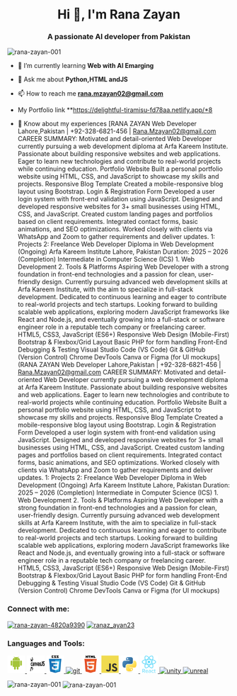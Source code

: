 <h1 align="center">Hi 👋, I'm Rana Zayan</h1>
<h3 align="center">A passionate AI developer from Pakistan</h3>

<p align="left"> <img src="https://komarev.com/ghpvc/?username=rana-zayan-001&label=Profile%20views&color=0e75b6&style=flat" alt="rana-zayan-001" /> </p>

- 🌱 I’m currently learning **Web with AI Emarging**

- 💬 Ask me about **Python,HTML andJS**

- 📫 How to reach me **rana.mzayan02@gmail.com**
- My Portfolio link **https://delightful-tiramisu-fd78aa.netlify.app/*8

- 📄 Know about my experiences [RANA ZAYAN Web Developer Lahore,Pakistan | +92-328-6821-456 | Rana.Mzayan02@gmail.com CAREER SUMMARY: Motivated and detail-oriented Web Developer currently pursuing a web development diploma at Arfa Kareem Institute. Passionate about building responsive websites and web applications. Eager to learn new technologies and contribute to real-world projects while continuing education. Portfolio Website Built a personal portfolio website using HTML, CSS, and JavaScript to showcase my skills and projects. Responsive Blog Template Created a mobile-responsive blog layout using Bootstrap. Login & Registration Form Developed a user login system with front-end validation using JavaScript. Designed and developed responsive websites for 3+ small businesses using HTML, CSS, and JavaScript. Created custom landing pages and portfolios based on client requirements. Integrated contact forms, basic animations, and SEO optimizations. Worked closely with clients via WhatsApp and Zoom to gather requirements and deliver updates. 1: Projects 2: Freelance Web Developer Diploma in Web Development (Ongoing) Arfa Kareem Institute Lahore, Pakistan Duration: 2025 – 2026 (Completion) Intermediate in Computer Science (ICS) 1. Web Development 2. Tools & Platforms Aspiring Web Developer with a strong foundation in front-end technologies and a passion for clean, user-friendly design. Currently pursuing advanced web development skills at Arfa Kareem Institute, with the aim to specialize in full-stack development. Dedicated to continuous learning and eager to contribute to real-world projects and tech startups. Looking forward to building scalable web applications, exploring modern JavaScript frameworks like React and Node.js, and eventually growing into a full-stack or software engineer role in a reputable tech company or freelancing career. HTML5, CSS3, JavaScript (ES6+) Responsive Web Design (Mobile-First) Bootstrap & Flexbox/Grid Layout Basic PHP for form handling Front-End Debugging & Testing Visual Studio Code (VS Code) Git & GitHub (Version Control) Chrome DevTools Canva or Figma (for UI mockups](RANA ZAYAN Web Developer Lahore,Pakistan | +92-328-6821-456 | Rana.Mzayan02@gmail.com CAREER SUMMARY: Motivated and detail-oriented Web Developer currently pursuing a web development diploma at Arfa Kareem Institute. Passionate about building responsive websites and web applications. Eager to learn new technologies and contribute to real-world projects while continuing education. Portfolio Website Built a personal portfolio website using HTML, CSS, and JavaScript to showcase my skills and projects. Responsive Blog Template Created a mobile-responsive blog layout using Bootstrap. Login & Registration Form Developed a user login system with front-end validation using JavaScript. Designed and developed responsive websites for 3+ small businesses using HTML, CSS, and JavaScript. Created custom landing pages and portfolios based on client requirements. Integrated contact forms, basic animations, and SEO optimizations. Worked closely with clients via WhatsApp and Zoom to gather requirements and deliver updates. 1: Projects 2: Freelance Web Developer Diploma in Web Development (Ongoing) Arfa Kareem Institute Lahore, Pakistan Duration: 2025 – 2026 (Completion) Intermediate in Computer Science (ICS) 1. Web Development 2. Tools & Platforms Aspiring Web Developer with a strong foundation in front-end technologies and a passion for clean, user-friendly design. Currently pursuing advanced web development skills at Arfa Kareem Institute, with the aim to specialize in full-stack development. Dedicated to continuous learning and eager to contribute to real-world projects and tech startups. Looking forward to building scalable web applications, exploring modern JavaScript frameworks like React and Node.js, and eventually growing into a full-stack or software engineer role in a reputable tech company or freelancing career. HTML5, CSS3, JavaScript (ES6+) Responsive Web Design (Mobile-First) Bootstrap & Flexbox/Grid Layout Basic PHP for form handling Front-End Debugging & Testing Visual Studio Code (VS Code) Git & GitHub (Version Control) Chrome DevTools Canva or Figma (for UI mockups)

<h3 align="left">Connect with me:</h3>
<p align="left">
<a href="https://linkedin.com/in/rana-zayan-4820a9390" target="blank"><img align="center" src="https://raw.githubusercontent.com/rahuldkjain/github-profile-readme-generator/master/src/images/icons/Social/linked-in-alt.svg" alt="rana-zayan-4820a9390" height="30" width="40" /></a>
<a href="https://instagram.com/ranaz_ayan23" target="blank"><img align="center" src="https://raw.githubusercontent.com/rahuldkjain/github-profile-readme-generator/master/src/images/icons/Social/instagram.svg" alt="ranaz_ayan23" height="30" width="40" /></a>
</p>

<h3 align="left">Languages and Tools:</h3>
<p align="left"> <a href="https://developer.android.com" target="_blank" rel="noreferrer"> <img src="https://raw.githubusercontent.com/devicons/devicon/master/icons/android/android-original-wordmark.svg" alt="android" width="40" height="40"/> </a> <a href="https://canvasjs.com" target="_blank" rel="noreferrer"> <img src="https://raw.githubusercontent.com/Hardik0307/Hardik0307/master/assets/canvasjs-charts.svg" alt="canvasjs" width="40" height="40"/> </a> <a href="https://www.w3schools.com/css/" target="_blank" rel="noreferrer"> <img src="https://raw.githubusercontent.com/devicons/devicon/master/icons/css3/css3-original-wordmark.svg" alt="css3" width="40" height="40"/> </a> <a href="https://git-scm.com/" target="_blank" rel="noreferrer"> <img src="https://www.vectorlogo.zone/logos/git-scm/git-scm-icon.svg" alt="git" width="40" height="40"/> </a> <a href="https://www.w3.org/html/" target="_blank" rel="noreferrer"> <img src="https://raw.githubusercontent.com/devicons/devicon/master/icons/html5/html5-original-wordmark.svg" alt="html5" width="40" height="40"/> </a> <a href="https://developer.mozilla.org/en-US/docs/Web/JavaScript" target="_blank" rel="noreferrer"> <img src="https://raw.githubusercontent.com/devicons/devicon/master/icons/javascript/javascript-original.svg" alt="javascript" width="40" height="40"/> </a> <a href="https://www.python.org" target="_blank" rel="noreferrer"> <img src="https://raw.githubusercontent.com/devicons/devicon/master/icons/python/python-original.svg" alt="python" width="40" height="40"/> </a> <a href="https://reactjs.org/" target="_blank" rel="noreferrer"> <img src="https://raw.githubusercontent.com/devicons/devicon/master/icons/react/react-original-wordmark.svg" alt="react" width="40" height="40"/> </a> <a href="https://unity.com/" target="_blank" rel="noreferrer"> <img src="https://www.vectorlogo.zone/logos/unity3d/unity3d-icon.svg" alt="unity" width="40" height="40"/> </a> <a href="https://unrealengine.com/" target="_blank" rel="noreferrer"> <img src="https://raw.githubusercontent.com/kenangundogan/fontisto/036b7eca71aab1bef8e6a0518f7329f13ed62f6b/icons/svg/brand/unreal-engine.svg" alt="unreal" width="40" height="40"/> </a> </p>

<p><img align="left" src="https://github-readme-stats.vercel.app/api/top-langs?username=rana-zayan-001&show_icons=true&locale=en&layout=compact" alt="rana-zayan-001" /></p>

<p>&nbsp;<img align="center" src="https://github-readme-stats.vercel.app/api?username=rana-zayan-001&show_icons=true&locale=en" alt="rana-zayan-001" /></p>
